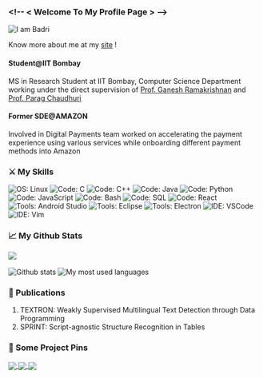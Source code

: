 ### \<!-- < Welcome To My Profile Page  > -->

<img align="center" src="./giphy.gif" alt="I am Badri" />

Know more about me at my [site](https://www.cse.iitb.ac.in/~badrivishalk/) !


#### Student@IIT Bombay

MS in Research Student at IIT Bombay, Computer Science Department working under the direct supervision of [Prof. Ganesh Ramakrishnan](https://www.cse.iitb.ac.in/~ganesh/) and [Prof. Parag Chaudhuri](https://www.cse.iitb.ac.in/~paragc/)

#### Former SDE@AMAZON

Involved in Digital Payments team worked on accelerating the payment experience using various services while onboarding different payment methods into Amazon

### ⚔️ My Skills

![OS: Linux](https://img.shields.io/static/v1?label=OS&message=Linux&logo=linux&color=green)
![Code: C](https://img.shields.io/static/v1?label=Code&message=C&logo=c&color=blue)
![Code: C++](https://img.shields.io/static/v1?label=Code&message=C%2B%2B&logo=c%2B%2B&color=blue)
![Code: Java](https://img.shields.io/static/v1?label=Code&message=Java&logo=java&color=blue)
![Code: Python](https://img.shields.io/static/v1?label=Code&message=Python&logo=python&color=blue)
![Code: JavaScript](https://img.shields.io/static/v1?label=Code&message=JavaScript&logo=javascript&color=blue)
![Code: Bash](https://img.shields.io/static/v1?label=Code&message=Bash&logo=gnu-bash&color=blue)
![Code: SQL](https://img.shields.io/static/v1?label=Code&message=SQL&logo=sqlite&color=blue)
![Code: React](https://img.shields.io/static/v1?label=Code&message=React&logo=react&color=blue)
![Tools: Android Studio](https://img.shields.io/static/v1?label=Tools&message=Android%20Studio&logo=android-studio&color=orange)
![Tools: Eclipse](https://img.shields.io/static/v1?label=Tools&message=Eclipse&logo=eclipse&color=orange)
![Tools: Electron](https://img.shields.io/static/v1?label=Tools&message=Electron&logo=electron&color=orange)
![IDE: VSCode](https://img.shields.io/static/v1?label=IDE&message=VSCode&logo=visual-studio-code&color=purple)
![IDE: Vim](https://img.shields.io/static/v1?label=IDE&message=Vim&logo=vim&color=purple)

### 📈 My Github Stats

![](https://komarev.com/ghpvc/?username=kasuba-badri-vishal&color=red&style=flat-square&label=PROFILE+VIEWS)
<br>

<img align="center" src="https://github-readme-stats.vercel.app/api?username=kasuba-badri-vishal&theme=gruvbox&count_private=true&show_icons=true" alt="Github stats" />

<img align="center" src="https://github-readme-stats.vercel.app/api/top-langs/?username=kasuba-badri-vishal&theme=gruvbox&hide=tex&langs_count=9&layout=compact" alt="My most used languages" />

### 📌 Publications

1. TEXTRON: Weakly Supervised Multilingual Text Detection through Data Programming
2. SPRINT: Script-agnostic Structure Recognition in Tables

### 📌 Some Project Pins

<a href="https://github.com/kasuba-badri-vishal/Python-Space-Adventure-Game">
  <img align="center" src="https://github-readme-stats.vercel.app/api/pin/?username=kasuba-badri-vishal&repo=Python-Space-Adventure-Game&title_color=fabd2f&icon_color=fe8019&text_color=8ec07c&bg_color=282828" />
</a>
<a href="https://github.com/kasuba-badri-vishal/household_issue_redressal_system">
  <img align="center" src="https://github-readme-stats.vercel.app/api/pin/?username=kasuba-badri-vishal&repo=household_issue_redressal_system&title_color=fabd2f&icon_color=fe8019&text_color=8ec07c&bg_color=282828" />
</a>
<a href="https://github.com/kasuba-badri-vishal/GabruGeeks_FOML">
  <img align="center" src="https://github-readme-stats.vercel.app/api/pin/?username=kasuba-badri-vishal&repo=GabruGeeks_FOML&title_color=fabd2f&icon_color=fe8019&text_color=8ec07c&bg_color=282828" />
</a>
